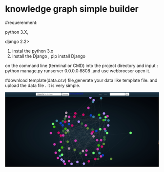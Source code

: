 # knowledge graph simple builder
#requerenment:

python 3.X,

django 2.2>

1. instal the python 3.x 
2. install the Django , pip install Django

on the command line (terminal or CMD) into the project directory and input : python manage.py runserver 0.0.0.0:8808 ,and use webbroeser open it. 

#download template(data.csv) file,generate your data like template file. and upload the data file .
it is very simple.


![Image text](display.jpg)
